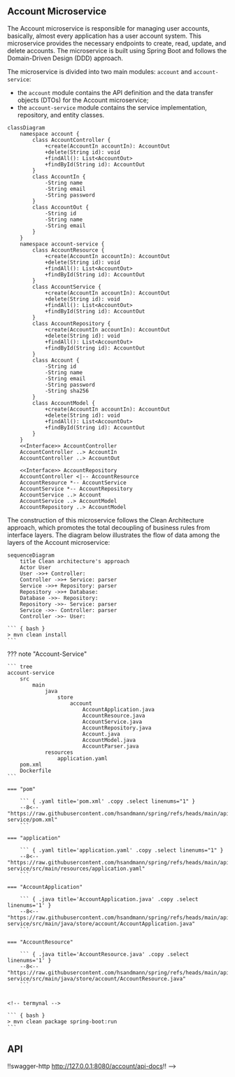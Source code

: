 ## Account Microservice

The Account microservice is responsible for managing user accounts, basically, almost every application has a user account system. This microservice provides the necessary endpoints to create, read, update, and delete accounts. The microservice is built using Spring Boot and follows the Domain-Driven Design (DDD) approach.

The microservice is divided into two main modules: `account` and `account-service`:

- the `account` module contains the API definition and the data transfer objects (DTOs) for the Account microservice;
- the `account-service` module contains the service implementation, repository, and entity classes.

``` mermaid
classDiagram
    namespace account {
        class AccountController {
            +create(AccountIn accountIn): AccountOut
            +delete(String id): void
            +findAll(): List<AccountOut>
            +findById(String id): AccountOut
        }
        class AccountIn {
            -String name
            -String email
            -String password
        }
        class AccountOut {
            -String id
            -String name
            -String email
        }
    }
    namespace account-service {
        class AccountResource {
            +create(AccountIn accountIn): AccountOut
            +delete(String id): void
            +findAll(): List<AccountOut>
            +findById(String id): AccountOut
        }
        class AccountService {
            +create(AccountIn accountIn): AccountOut
            +delete(String id): void
            +findAll(): List<AccountOut>
            +findById(String id): AccountOut
        }
        class AccountRepository {
            +create(AccountIn accountIn): AccountOut
            +delete(String id): void
            +findAll(): List<AccountOut>
            +findById(String id): AccountOut
        }
        class Account {
            -String id
            -String name
            -String email
            -String password
            -String sha256
        }
        class AccountModel {
            +create(AccountIn accountIn): AccountOut
            +delete(String id): void
            +findAll(): List<AccountOut>
            +findById(String id): AccountOut
        }
    }
    <<Interface>> AccountController
    AccountController ..> AccountIn
    AccountController ..> AccountOut

    <<Interface>> AccountRepository
    AccountController <|-- AccountResource
    AccountResource *-- AccountService
    AccountService *-- AccountRepository
    AccountService ..> Account
    AccountService ..> AccountModel
    AccountRepository ..> AccountModel
```

The construction of this microservice follows the Clean Architecture approach, which promotes the total decoupling of business rules from interface layers. The diagram below illustrates the flow of data among the layers of the Account microservice:

``` mermaid
sequenceDiagram
    title Clean architecture's approach    
    Actor User
    User ->>+ Controller: 
    Controller ->>+ Service: parser
    Service ->>+ Repository: parser
    Repository ->>+ Database: 
    Database ->>- Repository: 
    Repository ->>- Service: parser
    Service ->>- Controller: parser
    Controller ->>- User: 
```



<!-- 
???+ note "Account"


    ``` tree
    account
        src
            main
                java
                    store
                        account
                            AccountController.java
                            AccountIn.java
                            AccountOut.java
        pom.xml
    ```

    === "pom"

        ``` { .yaml title='pom.xml' .copy .select linenums="1" }
        --8<-- "https://raw.githubusercontent.com/hsandmann/spring/refs/heads/main/api/account/pom.xml"
        ```

    === "AccountController"

        ``` { .java title='AccountController.java' .copy .select linenums='1' }
        --8<-- "https://raw.githubusercontent.com/hsandmann/spring/refs/heads/main/api/account/src/main/java/store/account/AccountController.java"
        ```

    === "AccountIn"

        ``` { .java title='AccountIn.java' .copy .select linenums='1' }
        --8<-- "https://raw.githubusercontent.com/hsandmann/spring/refs/heads/main/api/account/src/main/java/store/account/AccountIn.java"
        ```

    === "AccountOut"

        ``` { .java title='AccountOut.java' .copy .select linenums='1' }
        --8<-- "https://raw.githubusercontent.com/hsandmann/spring/refs/heads/main/api/account/src/main/java/store/account/AccountOut.java"
        ```

    <!-- termynal -->

    ``` { bash }
    > mvn clean install
    ```


??? note "Account-Service"

    ``` tree
    account-service
        src
            main
                java
                    store
                        account
                            AccountApplication.java
                            AccountResource.java
                            AccountService.java
                            AccountRepository.java
                            Account.java
                            AccountModel.java
                            AccountParser.java
                resources
                    application.yaml
        pom.xml
        Dockerfile
    ```

    === "pom"

        ``` { .yaml title='pom.xml' .copy .select linenums="1" }
        --8<-- "https://raw.githubusercontent.com/hsandmann/spring/refs/heads/main/api/account-service/pom.xml"
        ```

    === "application"

        ``` { .yaml title='application.yaml' .copy .select linenums="1" }
        --8<-- "https://raw.githubusercontent.com/hsandmann/spring/refs/heads/main/api/account-service/src/main/resources/application.yaml"
        ```

    === "AccountApplication"

        ``` { .java title='AccountApplication.java' .copy .select linenums='1' }
        --8<-- "https://raw.githubusercontent.com/hsandmann/spring/refs/heads/main/api/account-service/src/main/java/store/account/AccountApplication.java"
        ```

    === "AccountResource"

        ``` { .java title='AccountResource.java' .copy .select linenums='1' }
        --8<-- "https://raw.githubusercontent.com/hsandmann/spring/refs/heads/main/api/account-service/src/main/java/store/account/AccountResource.java"
        ```


    <!-- termynal -->

    ``` { bash }
    > mvn clean package spring-boot:run
    ```

## API

!!swagger-http http://127.0.0.1:8080/account/api-docs!! -->



<!-- ![type:video](https://odysee.com/$/embed/@RobBraxmanTech:6/fingerprint-vs-vpn) -->


